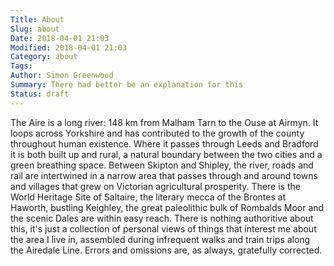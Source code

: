 ```yaml
---
Title: About
Slug: about
Date: 2018-04-01 21:03
Modified: 2018-04-01 21:03
Category: about
Tags:
Author: Simon Greenwood
Summary: There had better be an explanation for this
Status: draft
---
```


The Aire is a long river: 148 km from Malham Tarn to the Ouse at Airmyn. It loops across Yorkshire and has contributed to the growth of the county throughout human existence. Where it passes through Leeds and Bradford it is both built up and rural, a natural boundary between the two cities and a green breathing space. Between Skipton and Shipley, the river, roads and rail are intertwined in a narrow area that passes through and around towns and villages that grew on Victorian agricultural prosperity. There is the World Heritage Site of Saltaire, the literary mecca of the Brontes at Haworth, bustling Keighley, the great paleolithic bulk of Rombalds Moor and the scenic Dales are within easy reach.
There is nothing authoritive about this, it's just a collection of personal views of things that interest me about the area I live in, assembled during infrequent walks and train trips along the Airedale Line. Errors and omissions are, as always, gratefully corrected.
